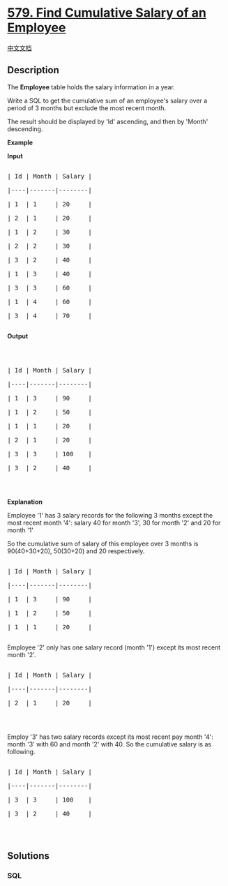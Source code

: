 # [579. Find Cumulative Salary of an Employee](https://leetcode.com/problems/find-cumulative-salary-of-an-employee)

[中文文档](/solution/0500-0599/0579.Find%20Cumulative%20Salary%20of%20an%20Employee/README.md)

## Description

<p>The <b>Employee</b> table holds the salary information in a year.</p>

<p>Write a SQL to get the cumulative sum of an employee&#39;s salary over a period of 3 months but exclude the most recent month.</p>

<p>The result should be displayed by &#39;Id&#39; ascending, and then by &#39;Month&#39; descending.</p>

<p><b>Example</b><br />

<b>Input</b></p>

<pre>

| Id | Month | Salary |

|----|-------|--------|

| 1  | 1     | 20     |

| 2  | 1     | 20     |

| 1  | 2     | 30     |

| 2  | 2     | 30     |

| 3  | 2     | 40     |

| 1  | 3     | 40     |

| 3  | 3     | 60     |

| 1  | 4     | 60     |

| 3  | 4     | 70     |

</pre>

<b>Output</b>

<pre>



| Id | Month | Salary |

|----|-------|--------|

| 1  | 3     | 90     |

| 1  | 2     | 50     |

| 1  | 1     | 20     |

| 2  | 1     | 20     |

| 3  | 3     | 100    |

| 3  | 2     | 40     |

</pre>

<p>&nbsp;</p>

<b>Explanation</b>

<p>Employee &#39;1&#39; has 3 salary records for the following 3 months except the most recent month &#39;4&#39;: salary 40 for month &#39;3&#39;, 30 for month &#39;2&#39; and 20 for month &#39;1&#39;<br />

So the cumulative sum of salary of this employee over 3 months is 90(40+30+20), 50(30+20) and 20 respectively.</p>

<pre>

| Id | Month | Salary |

|----|-------|--------|

| 1  | 3     | 90     |

| 1  | 2     | 50     |

| 1  | 1     | 20     |

</pre>

Employee &#39;2&#39; only has one salary record (month &#39;1&#39;) except its most recent month &#39;2&#39;.

<pre>

| Id | Month | Salary |

|----|-------|--------|

| 2  | 1     | 20     |

</pre>

<p>&nbsp;</p>

Employ &#39;3&#39; has two salary records except its most recent pay month &#39;4&#39;: month &#39;3&#39; with 60 and month &#39;2&#39; with 40. So the cumulative salary is as following.

<pre>

| Id | Month | Salary |

|----|-------|--------|

| 3  | 3     | 100    |

| 3  | 2     | 40     |

</pre>

<p>&nbsp;</p>

## Solutions

<!-- tabs:start -->

### **SQL**

```sql

```

<!-- tabs:end -->

